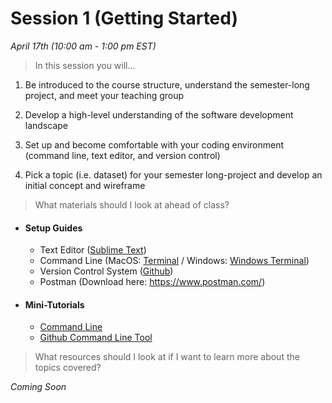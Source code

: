 # Session 1 (Getting Started)
*April 17th (10:00 am - 1:00 pm EST)*

> In this session you will...

1) Be introduced to the course structure, understand the semester-long project, and meet your teaching group


2) Develop a high-level understanding of the software development landscape


3) Set up and become comfortable with your coding environment (command line, text editor, and version control)


4) Pick a topic (i.e. dataset) for your semester 
long-project and develop an initial concept and wireframe 


> What materials should I look at ahead of class?

- #### Setup Guides
	* Text Editor ([Sublime Text](/session1/setup_sublime.md))
	* Command Line (MacOS: [Terminal](/session1/setup_terminal.md) / Windows: [Windows Terminal](/session1/setup_windowsterminal.md))
	* Version Control System ([Github](/session1/setup_github.md))
	* Postman (Download here: https://www.postman.com/)

- #### Mini-Tutorials
	* [Command Line](/session1/tutorial_commandline.md)
	* [Github Command Line Tool](/session1/tutorial_githubcommandline.md)

> What resources should I look at if I want to learn more about the topics covered?

*Coming Soon*

